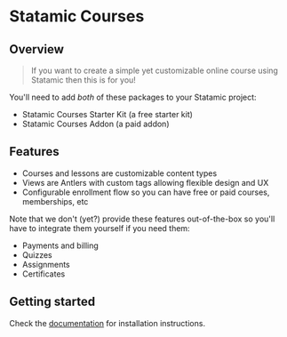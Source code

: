 # Statamic Courses

## Overview

> If you want to create a simple yet customizable online course using Statamic then this is for you!

You'll need to add *both* of these packages to your Statamic project:

- Statamic Courses Starter Kit (a free starter kit)
- Statamic Courses Addon (a paid addon)

## Features
 
- Courses and lessons are customizable content types 
- Views are Antlers with custom tags allowing flexible design and UX 
- Configurable enrollment flow so you can have free or paid courses, memberships, etc

Note that we don't (yet?) provide these features out-of-the-box so you'll have to integrate them yourself if you need them: 

- Payments and billing
- Quizzes
- Assignments
- Certificates

## Getting started

Check the [documentation](https://github.com/anthonygore/statamic-courses-addon/blob/main/DOCUMENTATION.md) for installation instructions.
